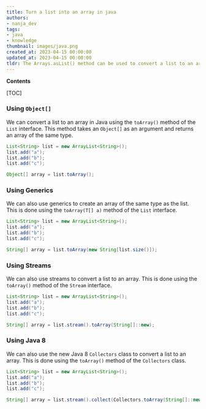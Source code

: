 ```yaml
---
title: Turn a list into an array in java
authors:
- nanja_dev
tags:
- java
- knowledge
thumbnail: images/java.png
created_at: 2023-04-15 00:00:00
updated_at: 2023-04-15 00:00:00
tldr: The Arrays.asList() method can be used to convert a list to an array in Java.
---
```


**Contents**

[TOC]

### Using `Object[]`

We can convert a list to an array in Java using the `toArray()` method of the `List` interface. This method takes an `Object[]` as an argument and returns an array of the same type.

```java
List<String> list = new ArrayList<String>();
list.add("a");
list.add("b");
list.add("c");

Object[] array = list.toArray();
```

### Using Generics

We can also use generics to create an array of the same type as the list. This is done using the `toArray(T[] a)` method of the `List` interface.

```java
List<String> list = new ArrayList<String>();
list.add("a");
list.add("b");
list.add("c");

String[] array = list.toArray(new String[list.size()]);
```

### Using Streams

We can also use streams to convert a list to an array. This is done using the `toArray()` method of the `Stream` interface.

```java
List<String> list = new ArrayList<String>();
list.add("a");
list.add("b");
list.add("c");

String[] array = list.stream().toArray(String[]::new);
```

### Using Java 8

We can also use the new Java 8 `Collectors` class to convert a list to an array. This is done using the `toArray()` method of the `Collectors` class.

```java
List<String> list = new ArrayList<String>();
list.add("a");
list.add("b");
list.add("c");

String[] array = list.stream().collect(Collectors.toArray(String[]::new));
```
